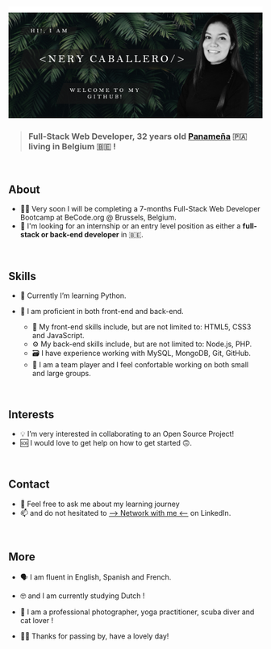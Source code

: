 <img src="https://github.com/NeryCaballero/NeryCaballero/blob/main/welcome.png" >

> ### Full-Stack Web Developer, 32 years old [Panameña](https://www.google.com/search?q=panama&oq=panama&aqs=chrome..69i57j46i39j46l2j69i60l3.1360j0j9&sourceid=chrome&ie=UTF-8) 🇵🇦   living in Belgium 🇧🇪  !
<br>

## About

-  👩🏻‍  Very soon I will be completing a 7-months Full-Stack Web Developer Bootcamp at BeCode.org @ Brussels, Belgium.
-  🔭   I'm looking for an internship or an entry level position as either a **full-stack or back-end developer** in 🇧🇪.
<br> 

## Skills

-  🐍  Currently I’m learning Python.

-  👾  I am proficient in both front-end and back-end. 
   - 🎨  My front-end skills include, but are not limited to: HTML5, CSS3 and JavaScript.
   - ⚙️  My back-end skills include, but are not limited to: Node.js, PHP.
   - 🗃  I have experience working with MySQL, MongoDB, Git, GitHub.
   - 👯‍ I am a team player and I feel confortable working on both small and large groups.
<br>

## Interests

- 💡  I’m very interested in collaborating to an Open Source Project!
- 🆘  I would love to get help on how to get started 🙃.
<br>

## Contact

- 💬  Feel free to ask me about my learning journey 
- 📫  and do not hesitated to [--> Network with me <--](https://www.linkedin.com/in/nerycaballero24/) on LinkedIn. 
<br>

## More

- 🗣  I am fluent in English, Spanish and French.
- 🤓  and I am currently studying Dutch !
- 📸  I am a professional photographer, yoga practitioner, scuba diver and cat lover !

- 🙏🏼  Thanks for passing by, have a lovely day!
